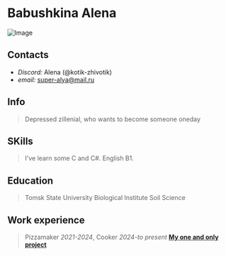 # Babushkina Alena
![Image](https://avatars.githubusercontent.com/u/172179487?v=4)
## __Contacts__ 
* _Discord:_ Alena (@kotik-zhivotik)
* _email:_ super-alya@mail.ru
## Info 
> Depressed zillenial, who wants to become someone oneday
## SKills
> I've learn some C and C#. English B1. 
## Education
> Tomsk State University Biological Institute Soil Science
## Work experience
> Pizzamaker _2021-2024_, Cooker _2024-to present_ 
[__My one and only project__](https://github.com/Kotik-zhivotik/rsschool-cv.git)